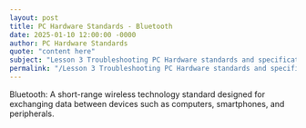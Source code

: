 ```yaml
---
layout: post
title: PC Hardware Standards - Bluetooth
date: 2025-01-10 12:00:00 -0000
author: PC Hardware Standards
quote: "content here"
subject: "Lesson 3 Troubleshooting PC Hardware standards and specifications"
permalink: "/Lesson 3 Troubleshooting PC Hardware standards and specifications/PC Hardware Standards/PC Hardware Standards - Bluetooth"
---
```


Bluetooth: A short-range wireless technology standard designed for exchanging data between devices such as computers, smartphones, and peripherals.
